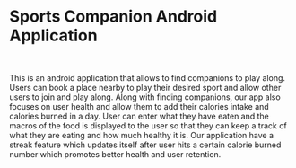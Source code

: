<h1>Sports Companion Android Application</h1>
<br>
<p>This is an android application that allows to find companions to play along. Users can book a place nearby to play their desired sport and allow other users to join and play along. Along with finding companions, our app also focuses on user health and allow them to add their calories intake and calories burned in a day. User can enter what they have eaten and the macros of the food is displayed to the user so that they can keep a track of what they are eating and how much healthy it is. Our application have a streak feature which updates itself after user hits a certain calorie burned number which promotes better health and user retention.</p>

